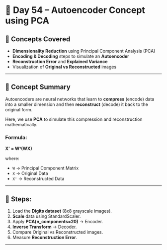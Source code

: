 # 📘 Day 54 – Autoencoder Concept using PCA

## 🧩 Concepts Covered
- **Dimensionality Reduction** using Principal Component Analysis (PCA)
- **Encoding & Decoding** steps to simulate an **Autoencoder**
- **Reconstruction Error** and **Explained Variance**
- Visualization of **Original vs Reconstructed** images

---

## 🧠 Concept Summary

Autoencoders are neural networks that learn to **compress** (encode) data into a smaller dimension and then **reconstruct** (decode) it back to the original form.

Here, we use **PCA** to simulate this compression and reconstruction mathematically.

### Formula:
**X' = Wᵀ(WX)**

where:  
- `W` → Principal Component Matrix  
- `X` → Original Data  
- `X'` → Reconstructed Data

---

## 🧾 Steps:
1. Load the **Digits dataset** (8x8 grayscale images).  
2. **Scale** data using StandardScaler.  
3. Apply **PCA(n_components=20)** → Encoder.  
4. **Inverse Transform** → Decoder.  
5. Compare Original vs Reconstructed images.  
6. Measure **Reconstruction Error**.

---

